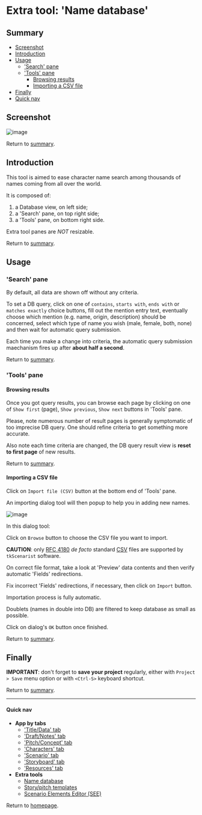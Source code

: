 
# Extra tool: 'Name database'

## <a name="summary"/>Summary

* [Screenshot](#screenshot)
* [Introduction](#introduction)
* [Usage](#usage)
    * ['Search' pane](#search)
    * ['Tools' pane](#tools)
        * [Browsing results](#browse_results)
        * [Importing a CSV file](#file_import)
* [Finally](#finally)
* [Quick nav](#quick-nav)


## <a name="screenshot"/>Screenshot

![image](../../images/screenshots/screenshot-006.png)

Return to [summary](#summary).


## <a name="introduction"/>Introduction

This tool is aimed to ease character name search among thousands of
names coming from all over the world.

It is composed of:

1. a Database view, on left side;
1. a 'Search' pane, on top right side;
1. a 'Tools' pane, on bottom right side.

Extra tool panes are *NOT* resizable.

Return to [summary](#summary).


## <a name="usage"/>Usage

### <a name="search"/>'Search' pane

By default, all data are shown off without any criteria.

To set a DB query, click on one of `contains`, `starts with`, `ends
with` or `matches exactly` choice buttons, fill out the mention entry
text, eventually choose which mention (e.g. name, origin, description)
should be concerned, select which type of name you wish (male, female,
both, none) and then wait for automatic query submission.

Each time you make a change into criteria, the automatic query
submission maechanism fires up after **about half a second**.

Return to [summary](#summary).

### <a name="tools"/>'Tools' pane

#### <a name="browse_results"/>Browsing results

Once you got query results, you can browse each page by clicking on one
of `Show first` (page), `Show previous`, `Show next` buttons in 'Tools'
pane.

Please, note numerous number of result pages is generally symptomatic
of too imprecise DB query. One should refine criteria to get something
more accurate.

Also note each time criteria are changed, the DB query result view is
**reset to first page** of new results.

Return to [summary](#summary).

#### <a name="file_import"/>Importing a CSV file

Click on `Import file (CSV)` button at the bottom end of 'Tools' pane.

An importing dialog tool will then popup to help you in adding new
names.

![image](../../images/screenshots/screenshot-007.png)

In this dialog tool:

Click on `Browse` button to choose the CSV file you want to import.

**CAUTION**: only [RFC 4180](http://tools.ietf.org/html/rfc4180) *de
facto* standard [CSV](http://en.wikipedia.org/wiki/Comma-separated_values) files are
supported by `tkScenarist` software.

On correct file format, take a look at 'Preview' data contents and then
verify automatic 'Fields' redirections.

Fix incorrect 'Fields' redirections, if necessary, then click on
`Import` button.

Importation process is fully automatic.

Doublets (names in double into DB) are filtered to keep database as
small as possible.

Click on dialog's `OK` button once finished.

Return to [summary](#summary).


## <a name="finally"/>Finally

**IMPORTANT**: don't forget to **save your project** regularly, either
with `Project > Save` menu option or with `<Ctrl-S>` keyboard shortcut.

Return to [summary](#summary).

---

#### <a name="quick-nav"/>Quick nav

* **App by tabs**
    * ['Title/Data' tab](en_tab_title_data.html)
    * ['Draft/Notes' tab](en_tab_draft_notes.html)
    * ['Pitch/Concept' tab](en_tab_pitch_concept.html)
    * ['Characters' tab](en_tab_characters.html)
    * ['Scenario' tab](en_tab_scenario.html)
    * ['Storyboard' tab](en_tab_storyboard.html)
    * ['Resources' tab](en_tab_resources.html)
* **Extra tools**
    * [Name database](en_tools_name_db.html)
    * [Story/pitch templates](en_tools_pitch_templates.html)
    * [Scenario Elements Editor (SEE)](en_tools_scenario_elements_editor.html)

Return to [homepage](index.html).
